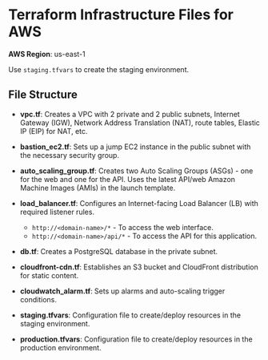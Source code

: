 # Terraform Infrastructure Files for AWS

**AWS Region**: us-east-1

Use `staging.tfvars` to create the staging environment.

## File Structure

- **vpc.tf**: Creates a VPC with 2 private and 2 public subnets, Internet Gateway (IGW), Network Address Translation (NAT), route tables, Elastic IP (EIP) for NAT, etc.

- **bastion_ec2.tf**: Sets up a jump EC2 instance in the public subnet with the necessary security group.

- **auto_scaling_group.tf**: Creates two Auto Scaling Groups (ASGs) - one for the web and one for the API. Uses the latest API/web Amazon Machine Images (AMIs) in the launch template.

- **load_balancer.tf**: Configures an Internet-facing Load Balancer (LB) with required listener rules.
  - `http://<domain-name>/*` - To access the web interface.
  - `http://<domain-name>/api/*` - To access the API for this application.

- **db.tf**: Creates a PostgreSQL database in the private subnet.

- **cloudfront-cdn.tf**: Establishes an S3 bucket and CloudFront distribution for static content.

- **cloudwatch_alarm.tf**: Sets up alarms and auto-scaling trigger conditions.

- **staging.tfvars**: Configuration file to create/deploy resources in the staging environment.

- **production.tfvars**: Configuration file to create/deploy resources in the production environment.
